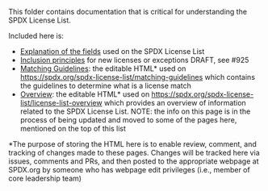 This folder contains documentation that is critical for understanding the SPDX License List.

Included here is:
* [Explanation of the fields](license-fields.md) used on the SPDX License List
* [Inclusion principles](license-inclusion-principles.md) for new licenses or exceptions DRAFT, see #925
* [Matching Guidelines](matching-guidelines): the editable HTML\* used on https://spdx.org/spdx-license-list/matching-guidelines which contains the guidelines to determine what is a license match
* [Overview](license-list-overview): the editable HTML\* used on https://spdx.org/spdx-license-list/license-list-overview which provides an overview of information related to the SPDX License List. NOTE: the info on this page is in the process of being updated and moved to some of the pages here, mentioned on the top of this list

\*The purpose of storing the HTML here is to enable review, comment, and tracking of changes made to these pages. Changes will be tracked here via issues, comments and PRs, and then posted to the appropriate webpage at SPDX.org by someone who has webpage edit privileges (i.e., member of core leadership team)
